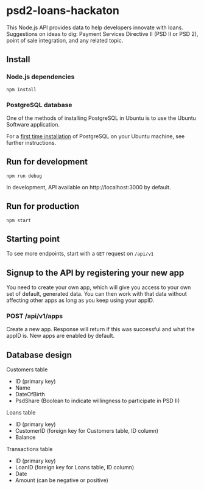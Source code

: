 # psd2-loans-hackaton
This Node.js API provides data to help developers innovate with loans. Suggestions on ideas to dig: Payment Services Directive II (PSD II or PSD 2), point of sale integration, and any related topic.

## Install

### Node.js dependencies
```
npm install
```

### PostgreSQL database
One of the methods of installing PostgreSQL in Ubuntu is to use the Ubuntu Software application.

For a [first time installation](POSTGRESQL) of PostgreSQL on your Ubuntu machine, see further instructions.

## Run for development
```
npm run debug
```

In development, API available on http://localhost:3000 by default.

## Run for production
```
npm start
```

## Starting point
To see more endpoints, start with a `GET` request on `/api/v1`

## Signup to the API by registering your new app
You need to create your own app, which will give you access to your own set of default, generated data. You can then work with that data without affecting other apps as long as you keep using your appID.

### POST /api/v1/apps
Create a new app. Response will return if this was successful and what the appID is. New apps are enabled by default.

## Database design
Customers table
-	ID (primary key)
-	Name
-	DateOfBirth
-	PsdShare (Boolean to indicate willingness to participate in PSD II)

Loans table
-	ID (primary key)
-	CustomerID (foreign key for Customers table, ID column)
-	Balance

Transactions table
-	ID (primary key)
-	LoanID (foreign key for Loans table, ID column)
-	Date
-	Amount (can be negative or positive)
